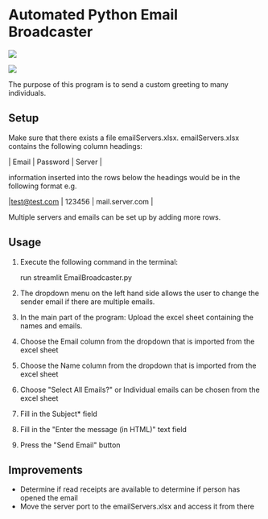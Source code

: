 # Automated Python Email Broadcaster

![](https://img.shields.io/badge/v3.9-Python-informational?style=flat&logo=python&logoColor=white&color=2bbc8a)

![](https://img.shields.io/badge/Streamlit-Python-informational?style=flat&logo=python&logoColor=white&color=2bbc8a)

The purpose of this program is to send a custom greeting to many individuals.


## Setup
Make sure that there exists a file emailServers.xlsx. emailServers.xlsx contains the following column headings:

|     Email    |    Password   |    Server       |

information inserted into the rows below the headings would be in the following format e.g.

|test@test.com |     123456    | mail.server.com |

Multiple servers and emails can be set up by adding more rows.

## Usage 
1. Execute the following command in the terminal:

    run streamlit EmailBroadcaster.py

2. The dropdown menu on the left hand side allows the user to change the sender email if there are multiple emails. 

3. In the main part of the program: Upload the excel sheet containing the names and emails.

4. Choose the Email column from the dropdown that is imported from the excel sheet

5. Choose the Name column from the dropdown that is imported from the excel sheet

6. Choose "Select All Emails?" or Individual emails can be chosen from the excel sheet

7. Fill in the Subject* field

8. Fill in the "Enter the message (in HTML)" text field

9. Press the "Send Email" button

## Improvements
- Determine if read receipts are available to determine if person has opened the email
- Move the server port to the emailServers.xlsx and access it from there